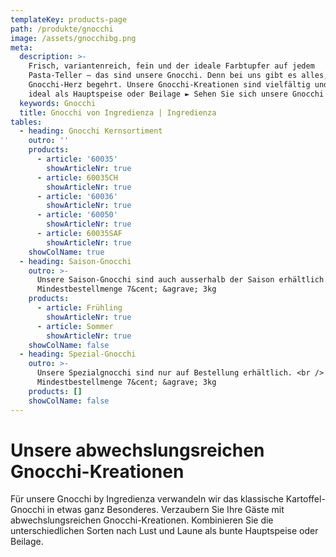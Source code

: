 ```yaml
---
templateKey: products-page
path: /produkte/gnocchi
image: /assets/gnocchibg.png
meta:
  description: >-
    Frisch, variantenreich, fein und der ideale Farbtupfer auf jedem
    Pasta-Teller – das sind unsere Gnocchi. Denn bei uns gibt es alles, was das
    Gnocchi-Herz begehrt. Unsere Gnocchi-Kreationen sind vielfältig und passen
    ideal als Hauptspeise oder Beilage ► Sehen Sie sich unsere Gnocchi an
  keywords: Gnocchi
  title: Gnocchi von Ingredienza | Ingredienza
tables:
  - heading: Gnocchi Kernsortiment
    outro: ''
    products:
      - article: '60035'
        showArticleNr: true
      - article: 60035CH
        showArticleNr: true
      - article: '60036'
        showArticleNr: true
      - article: '60050'
        showArticleNr: true
      - article: 60035SAF
        showArticleNr: true
    showColName: true
  - heading: Saison-Gnocchi
    outro: >-
      Unsere Saison-Gnocchi sind auch ausserhalb der Saison erhältlich. <br />
      Mindestbestellmenge 7&cent; &agrave; 3kg
    products:
      - article: Frühling
        showArticleNr: true
      - article: Sommer
        showArticleNr: true
    showColName: false
  - heading: Spezial-Gnocchi
    outro: >-
      Unsere Spezialgnocchi sind nur auf Bestellung erhältlich. <br />
      Mindestbestellmenge 7&cent; &agrave; 3kg
    products: []
    showColName: false
---
```


# Unsere abwechs&shy;lungs&shy;reichen Gnocchi-Kreationen 

Für unsere Gnocchi by Ingredienza verwandeln wir das klassische
Kartoffel-Gnocchi in etwas ganz Besonderes. Verzaubern Sie Ihre Gäste mit
abwechslungsreichen Gnocchi-Kreationen. Kombinieren Sie die
unterschiedlichen Sorten nach Lust und Laune als bunte Hauptspeise oder
Beilage.
